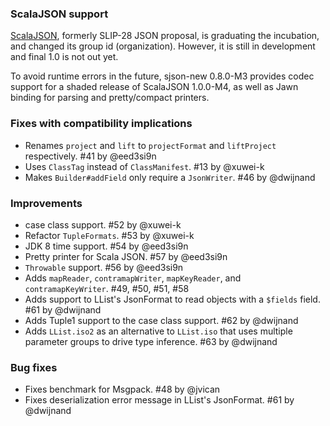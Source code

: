 ### ScalaJSON support

[ScalaJSON](https://github.com/mdedetrich/scalajson), formerly SLIP-28 JSON proposal, is graduating the incubation, and changed its group id (organization). However, it is still in development and final 1.0 is not out yet.

To avoid runtime errors in the future, sjson-new 0.8.0-M3 provides codec support for a shaded release of ScalaJSON 1.0.0-M4, as well as Jawn binding for parsing and pretty/compact printers.

### Fixes with compatibility implications

- Renames `project` and `lift` to `projectFormat` and `liftProject` respectively. #41 by @eed3si9n
- Uses `ClassTag` instead of `ClassManifest`. #13 by @xuwei-k
- Makes `Builder#addField` only require a `JsonWriter`. #46 by @dwijnand

### Improvements

- case class support. #52 by @xuwei-k
- Refactor `TupleFormats`. #53 by @xuwei-k
- JDK 8 time support. #54 by @eed3si9n
- Pretty printer for Scala JSON. #57 by @eed3si9n
- `Throwable` support. #56 by @eed3si9n
- Adds `mapReader`, `contramapWriter`, `mapKeyReader`, and `contramapKeyWriter`. #49, #50, #51, #58
- Adds support to LList's JsonFormat to read objects with a `$fields` field. #61 by @dwijnand
- Adds Tuple1 support to the case class support. #62 by @dwijnand
- Adds `LList.iso2` as an alternative to `LList.iso` that uses multiple parameter groups to drive type inference. #63 by @dwijnand

### Bug fixes

- Fixes benchmark for Msgpack. #48 by @jvican
- Fixes deserialization error message in LList's JsonFormat. #61 by @dwijnand
